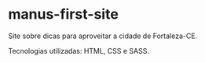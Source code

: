 # manus-first-site
Site sobre dicas para aproveitar a cidade de Fortaleza-CE. 

Tecnologias utilizadas: HTML, CSS e SASS.
